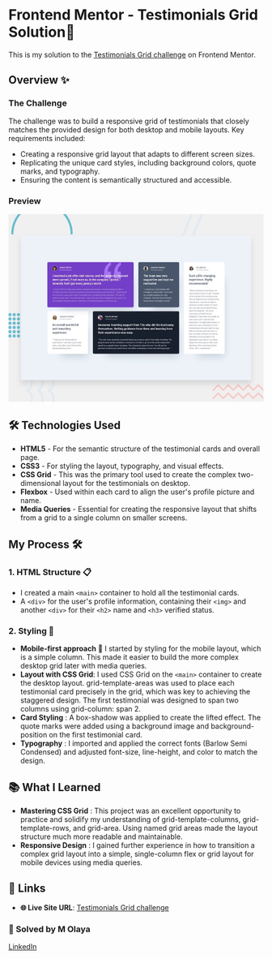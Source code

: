 # Frontend Mentor -  Testimonials Grid Solution🔗
This is my solution to the [Testimonials Grid challenge](https://) on Frontend Mentor.

## Overview ✨

### The Challenge

The challenge was to build a responsive grid of testimonials that closely matches the provided design for both desktop and mobile layouts. Key requirements included:

- Creating a responsive grid layout that adapts to different screen sizes.
- Replicating the unique card styles, including background colors, quote marks, and typography.
- Ensuring the content is semantically structured and accessible.

### Preview

![Screenshot](./images/preview.jpg) 

## 🛠️ Technologies Used
- **HTML5** - For the semantic structure of the testimonial cards and overall page.
- **CSS3** - For styling the layout, typography, and visual effects.
- **CSS Grid** - This was the primary tool used to create the complex two-dimensional layout for the testimonials on desktop.
- **Flexbox** - Used within each card to align the user's profile picture and name.
- **Media Queries** - Essential for creating the responsive layout that shifts from a grid to a single column on smaller screens.

## My Process 🛠️
### 1. HTML Structure 📋
- I created a main `<main>` container to hold all the testimonial cards. 
- A `<div>` for the user's profile information, containing their `<img>` and another `<div>` for their `<h2>` name and `<h3>` verified status.

### 2. Styling 🎨
- **Mobile-first approach** 📱 I started by styling for the mobile layout, which is a simple column. This made it easier to build the more complex desktop grid later with media queries.
- **Layout with CSS Grid**: I used CSS Grid on the `<main>` container to create the desktop layout. grid-template-areas was used to place each testimonial card precisely in the grid, which was key to achieving the staggered design. The first testimonial was designed to span two columns using grid-column: span 2.
- **Card Styling** : A box-shadow was applied to create the lifted effect. The quote marks were added using a background image and background-position on the first testimonial card.
- **Typography** : I imported and applied the correct fonts (Barlow Semi Condensed) and adjusted font-size, line-height, and color to match the design.

## 📚 What I Learned

- **Mastering CSS Grid** : This project was an excellent opportunity to practice and solidify my understanding of grid-template-columns, grid-template-rows, and grid-area. Using named grid areas made the layout structure much more readable and maintainable.
- **Responsive Design** : I gained further experience in how to transition a complex grid layout into a simple, single-column flex or grid layout for mobile devices using media queries.


## 🔗 Links
- **🌐 Live Site URL**: [Testimonials Grid challenge](https://)

### **👥 Solved by M Olaya** 
<a href="https://www.linkedin.com/in/molaya">LinkedIn</a> 
